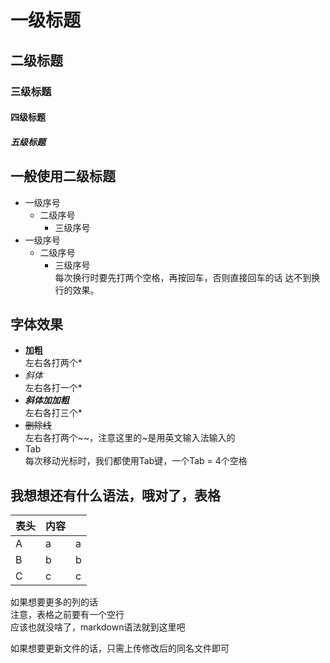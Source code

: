 # 一级标题  
## 二级标题  
### 三级标题  
#### 四级标题  
##### 五级标题  


## 一般使用二级标题  
* 一级序号  
    * 二级序号  
        * 三级序号  
* 一级序号  
    * 二级序号  
        * 三级序号  
            每次换行时要先打两个空格，再按回车，否则直接回车的话
            达不到换行的效果。

## 字体效果  
* **加粗**  
    左右各打两个*
* *斜体*  
    左右各打一个*  
* ***斜体加加粗***  
    左右各打三个*  
* ~~删除线~~  
    左右各打两个~~，注意这里的~是用英文输入法输入的  
* Tab  
    每次移动光标时，我们都使用Tab键，一个Tab = 4个空格  

## 我想想还有什么语法，哦对了，表格  

| 表头 | 内容 | |
| --- | --- | --- |
| A | a | a |
| B | b | b |
| C | c | c | 
如果想要更多的列的话   
注意，表格之前要有一个空行  
应该也就没啥了，markdown语法就到这里吧 

如果想要更新文件的话，只需上传修改后的同名文件即可   